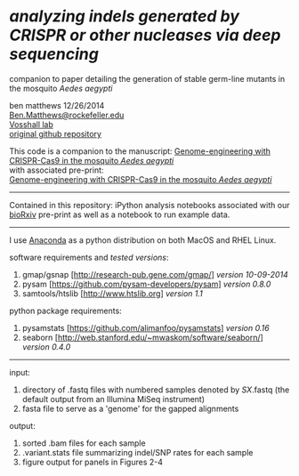*analyzing indels generated by CRISPR or other nucleases via deep sequencing*
====================

companion to paper detailing the generation of stable germ-line mutants in the mosquito *Aedes aegypti*

ben matthews 12/26/2014<br>
[Ben.Matthews@rockefeller.edu](mailto:Ben.Matthews@rockefeller.edu)<br>
[Vosshall lab](http://vosshall.rockefeller.edu)<br>
[original github repository](http://github.com/bnmtthws/crispr_indel/)<br>

This code is a companion to the manuscript: [Genome-engineering with CRISPR-Cas9 in the mosquito *Aedes aegypti*](http://www.cell.com/cell-reports/fulltext/S2211-1247(15)00262-4) <br>
with associated pre-print:<br> [Genome-engineering with CRISPR-Cas9 in the mosquito *Aedes aegypti*](http://biorxiv.org/content/early/2014/12/30/013276)

---
Contained in this repository: iPython analysis notebooks associated with our [bioRxiv](http://biorxiv.org/content/early/2014/12/30/013276) pre-print as well as a notebook to run example data.<br>

---
I use [Anaconda](https://store.continuum.io/cshop/anaconda/) as a python distribution on both MacOS and RHEL Linux.

software requirements and *tested versions*:<br>
1. gmap/gsnap [http://research-pub.gene.com/gmap/] *version 10-09-2014*<br>
2. pysam [https://github.com/pysam-developers/pysam] *version 0.8.0*<br>
3. samtools/htslib [http://www.htslib.org] *version 1.1*<br>

python package requirements:<br>
1. pysamstats [https://github.com/alimanfoo/pysamstats] *version 0.16*<br>
2. seaborn [http://web.stanford.edu/~mwaskom/software/seaborn/] *version 0.4.0*<br>

---
input:<br>
1. directory of .fastq files with numbered samples denoted by *SX*.fastq (the default output from an Illumina MiSeq instrument)<br>
2. fasta file to serve as a 'genome' for the gapped alignments<br>

output:<br>
1. sorted .bam files for each sample<br>
2. .variant.stats file summarizing indel/SNP rates for each sample<br>
3. figure output for panels in Figures 2-4<br>


